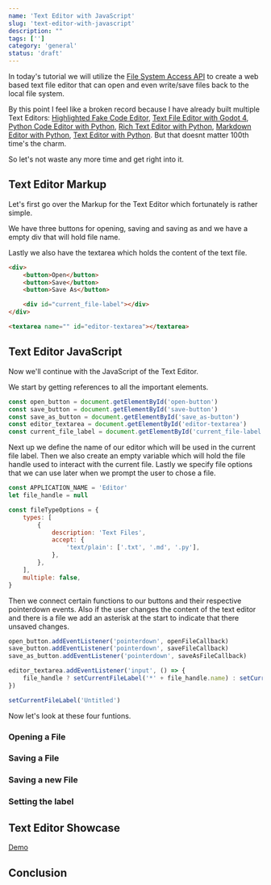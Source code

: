 ```yaml
---
name: 'Text Editor with JavaScript'
slug: 'text-editor-with-javascript'
description: ""
tags: ['']
category: 'general'
status: 'draft'
---
```


In today's tutorial we will utilize the [File System Access API](https://developer.mozilla.org/en-US/docs/Web/API/File_System_Access_API) to create a web based text file editor that can open and even write/save files back to the local file system.

By this point I feel like a broken record because I have already built multiple Text Editors: [Highlighted Fake Code Editor](), [Text File Editor with Godot 4](https://maximmaeder.com/text-file-editor-with-godot-4/), [Python Code Editor with Python](https://www.thepythoncode.com/article/python-code-editor-using-tkinter-python), [Rich Text Editor with Python](https://www.thepythoncode.com/article/create-rich-text-editor-with-tkinter-python), [Markdown Editor with Python](https://www.thepythoncode.com/article/markdown-editor-with-tkinter-in-python), [Text Editor with Python](https://www.thepythoncode.com/article/text-editor-using-tkinter-python). But that doesnt matter 100th time's the charm.

So let's not waste any more time and get right into it.

## Text Editor Markup

Let's first go over the Markup for the Text Editor which fortunately is rather simple.

We have three buttons for opening, saving and saving as and we have a empty div that will hold file name.

Lastly we also have the textarea which holds the content of the text file.

```html
<div>
    <button>Open</button>
    <button>Save</button>
    <button>Save As</button>

    <div id="current_file-label"></div>
</div>

<textarea name="" id="editor-textarea"></textarea>
```

## Text Editor JavaScript

Now we'll continue with the JavaScript of the Text Editor.

We start by getting references to all the important elements.

```js
const open_button = document.getElementById('open-button')
const save_button = document.getElementById('save-button')
const save_as_button = document.getElementById('save_as-button')
const editor_textarea = document.getElementById('editor-textarea')
const current_file_label = document.getElementById('current_file-label')
```

Next up we define the name of our editor which will be used in the current file label. Then we also create an empty variable which will hold the file handle used to interact with the current file. Lastly we specify file options that we can use later when we prompt the user to chose a file.

```js
const APPLICATION_NAME = 'Editor'
let file_handle = null

const fileTypeOptions = {
    types: [
        {
            description: 'Text Files',
            accept: {
                'text/plain': ['.txt', '.md', '.py'],
            },
        },
    ],
    multiple: false,
}
```

Then we connect certain functions to our buttons and their respective pointerdown events. Also if the user changes the content of the text editor and there is a file we add an asterisk at the start to indicate that there unsaved changes.

```js
open_button.addEventListener('pointerdown', openFileCallback)
save_button.addEventListener('pointerdown', saveFileCallback)
save_as_button.addEventListener('pointerdown', saveAsFileCallback)

editor_textarea.addEventListener('input', () => {
    file_handle ? setCurrentFileLabel('*' + file_handle.name) : setCurrentFileLabel('*Untitled')
})

setCurrentFileLabel('Untitled')
```

Now let's look at these four funtions.

### Opening a File



### Saving a File

### Saving a new File

### Setting the label


## Text Editor Showcase

[Demo](https://demos.maximmaeder.com/d/text-editor-with-javascript/)

## Conclusion

<!-- Add a usnaved tab close mechanism. -->